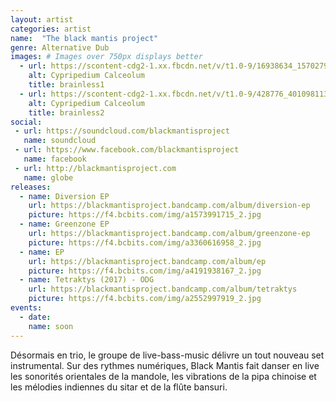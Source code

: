 ```yaml
---
layout: artist
categories: artist
name:  "The black mantis project"
genre: Alternative Dub
images: # Images over 750px displays better
  - url: https://scontent-cdg2-1.xx.fbcdn.net/v/t1.0-9/16938634_1570279869666085_769664628923153707_n.png?oh=04c607026c5f905d24a71d76255d772c&oe=59D29AF1
    alt: Cypripedium Calceolum
    title: brainless1
  - url: https://scontent-cdg2-1.xx.fbcdn.net/v/t1.0-9/428776_401098113250939_1831912269_n.jpg?oh=a604edfc548168170603de146ede58ba&oe=5A117973
    alt: Cypripedium Calceolum
    title: brainless2
social:
 - url: https://soundcloud.com/blackmantisproject
   name: soundcloud
 - url: https://www.facebook.com/blackmantisproject
   name: facebook
 - url: http://blackmantisproject.com
   name: globe
releases:
  - name: Diversion EP
    url: https://blackmantisproject.bandcamp.com/album/diversion-ep
    picture: https://f4.bcbits.com/img/a1573991715_2.jpg
  - name: Greenzone EP
    url: https://blackmantisproject.bandcamp.com/album/greenzone-ep
    picture: https://f4.bcbits.com/img/a3360616958_2.jpg
  - name: EP
    url: https://blackmantisproject.bandcamp.com/album/ep
    picture: https://f4.bcbits.com/img/a4191938167_2.jpg
  - name: Tetraktys (2017) - ODG
    url: https://blackmantisproject.bandcamp.com/album/tetraktys
    picture: https://f4.bcbits.com/img/a2552997919_2.jpg
events:
  - date:
    name: soon
---
```

Désormais en trio, le groupe de live-bass-music délivre un tout nouveau set instrumental.
Sur des rythmes numériques, Black Mantis fait danser en live les sonorités orientales de la mandole, les vibrations de la pipa chinoise et les mélodies indiennes du sitar et de la flûte bansuri.
